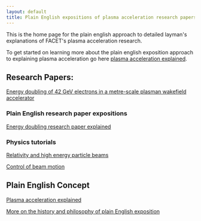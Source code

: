 ```yaml
---
layout: default
title: Plain English expositions of plasma acceleration research papers - Home page
---
```


This is the home page for the plain english approach to detailed layman's explanations of FACET's plasma acceleration research.

To get started on learning more about the plain english exposition approach to explaining plasma acceleration go here [plasma acceleration explained](/plasma-accel-explained.html).

## Research Papers:
[Energy doubling of 42 GeV electrons in a metre-scale plasman wakefield accelerator](/slac-pub-12363.pdf)

### Plain English research paper expositions

[Energy doubling research paper explained](/energy-doubling-exposition.html)

### Physics tutorials

[Relativity and high energy particle beams](/relativity-tutorial.html)

[Control of beam motion](/beam-control-tutorial.html)

## Plain English Concept
[Plasma acceleration explained](/plasma-accel-explained.html)

[More on the history and philosophy of plain English exposition](/plain-english-papers.html)
